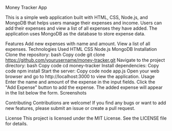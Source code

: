 
Money Tracker App

This is a simple web application built with HTML, CSS, Node.js, and MongoDB that helps users manage their expenses and income. Users can add their expenses and view a list of all expenses they have added. The application uses MongoDB as the database to store expense data.

Features
Add new expenses with name and amount.
View a list of all expenses.
Technologies Used
HTML
CSS
Node.js
MongoDB
Installation
Clone the repository:
bash
Copy code
git clone https://github.com/yourusername/money-tracker.git
Navigate to the project directory:
bash
Copy code
cd money-tracker
Install dependencies:
Copy code
npm install
Start the server:
Copy code
node app.js
Open your web browser and go to http://localhost:3000 to view the application.
Usage
Enter the name and amount of the expense in the input fields.
Click the "Add Expense" button to add the expense.
The added expense will appear in the list below the form.
Screenshots

Contributing
Contributions are welcome! If you find any bugs or want to add new features, please submit an issue or create a pull request.

License
This project is licensed under the MIT License. See the LICENSE file for details.
